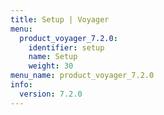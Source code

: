 ```yaml
---
title: Setup | Voyager
menu:
  product_voyager_7.2.0:
    identifier: setup
    name: Setup
    weight: 30
menu_name: product_voyager_7.2.0
info:
  version: 7.2.0
---
```


